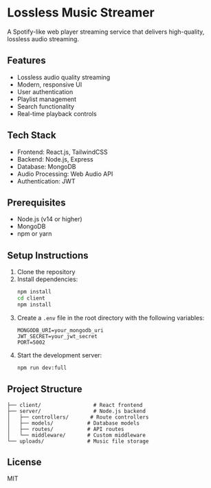 # Lossless Music Streamer

A Spotify-like web player streaming service that delivers high-quality, lossless audio streaming.

## Features

- Lossless audio quality streaming
- Modern, responsive UI
- User authentication
- Playlist management
- Search functionality
- Real-time playback controls

## Tech Stack

- Frontend: React.js, TailwindCSS
- Backend: Node.js, Express
- Database: MongoDB
- Audio Processing: Web Audio API
- Authentication: JWT

## Prerequisites

- Node.js (v14 or higher)
- MongoDB
- npm or yarn

## Setup Instructions

1. Clone the repository
2. Install dependencies:
   ```bash
   npm install
   cd client
   npm install
   ```
3. Create a `.env` file in the root directory with the following variables:
   ```
   MONGODB_URI=your_mongodb_uri
   JWT_SECRET=your_jwt_secret
   PORT=5002
   ```
4. Start the development server:
   ```bash
   npm run dev:full
   ```

## Project Structure

```
├── client/                 # React frontend
├── server/                 # Node.js backend
│   ├── controllers/       # Route controllers
│   ├── models/           # Database models
│   ├── routes/           # API routes
│   └── middleware/       # Custom middleware
└── uploads/              # Music file storage
```

## License

MIT
